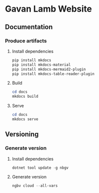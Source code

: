 # Gavan Lamb Website

## Documentation
### Produce artifacts 
1. Install dependencies
   ```powershell
   pip install mkdocs
   pip install mkdocs-material
   pip install mkdocs-mermaid2-plugin
   pip install mkdocs-table-reader-plugin
   ```

2. Build
   ```powershell
   cd docs
   mkdocs build
   ```

3. Serve
   ```powershell
   cd docs
   mkdocs serve
   ```

## Versioning
### Generate version
1. Install dependencies
   ```powershell
   dotnet tool update -g nbgv
   ```

2. Generate version
   ```powershell
   ngbv cloud --all-vars
   ```
